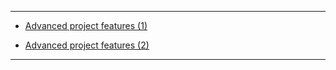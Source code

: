 ***
* [Advanced project features (1)](http://doc.qt.io/qt-5/qmake-advanced-usage.html#adding-custom-targets)

* [Advanced project features (2)](https://github.com/hipersayanX/FlexBisonQt/blob/master/FlexBisonQt.pro)

***